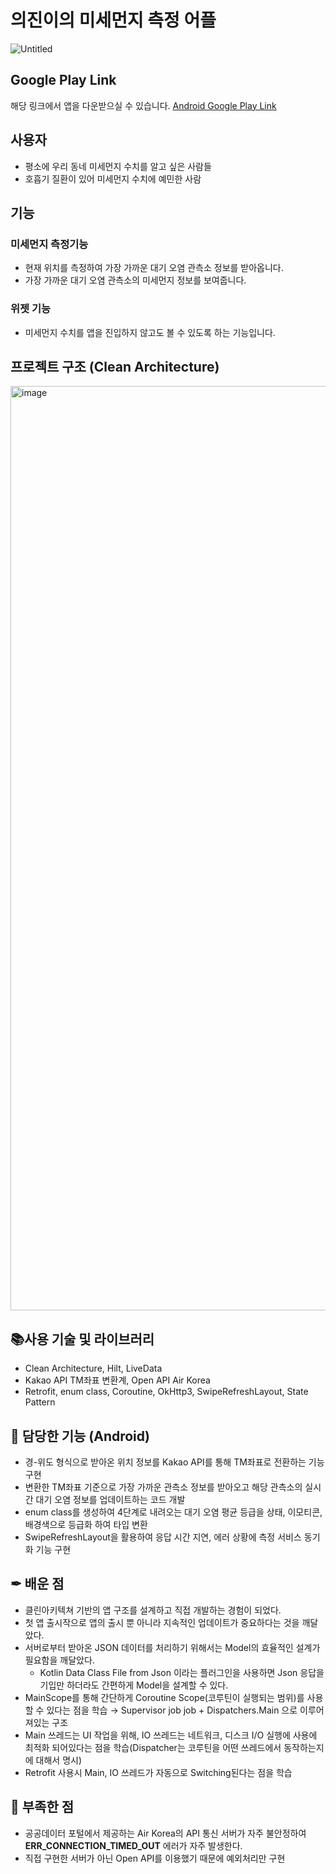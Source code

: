 # 의진이의 미세먼지 측정 어플
![Untitled](https://user-images.githubusercontent.com/93872496/222878428-0f8bfc31-972a-49eb-b280-1b791d0f416d.jpeg)


## Google Play Link
해당 링크에서 앱을 다운받으실 수 있습니다.
[Android Google Play Link](https://play.google.com/store/apps/details?id=com.org.kej.finedust)



## 사용자
- 평소에 우리 동네 미세먼지 수치를 알고 싶은 사람들
- 호흡기 질환이 있어 미세먼지 수치에 예민한 사람



## 기능
### 미세먼지 측정기능
- 현재 위치를 측정하여 가장 가까운 대기 오염 관측소 정보를 받아옵니다.
- 가장 가까운 대기 오염 관측소의 미세먼지 정보를 보여줍니다.



### 위젯 기능
- 미세먼지 수치를 앱을 진입하지 않고도 볼 수 있도록 하는 기능입니다.



## 프로젝트 구조 (Clean Architecture)
<img width="1479" alt="image" src="https://user-images.githubusercontent.com/93872496/222882074-82fa9955-46ce-4c33-90c8-aa953cffdba2.png">



## 📚사용 기술 및 라이브러리

- Clean Architecture, Hilt, LiveData
- Kakao API TM좌표 변환계, Open API Air Korea
- Retrofit, enum class, Coroutine, OkHttp3, SwipeRefreshLayout, State Pattern

## 📱 담당한 기능 (Android)

- 경-위도 형식으로 받아온 위치 정보를 Kakao API를 통해 TM좌표로 전환하는 기능 구현
- 변환한 TM좌표 기준으로 가장 가까운 관측소 정보를 받아오고 해당 관측소의 실시간 대기 오염 정보를 업데이트하는 코드 개발
- enum class를 생성하여 4단계로 내려오는 대기 오염 평균 등급을 상태, 이모티콘, 배경색으로 등급화 하여 타입 변환
- SwipeRefreshLayout을 활용하여 응답 시간 지연, 에러 상황에 측정 서비스 동기화 기능 구현

## ✒ 배운 점

- 클린아키텍쳐 기반의 앱 구조를 설계하고 직접 개발하는 경험이 되었다.
- 첫 앱 출시작으로 앱의 출시 뿐 아니라 지속적인 업데이트가 중요하다는 것을 깨달았다.
- 서버로부터 받아온 JSON 데이터를 처리하기 위해서는 Model의 효율적인 설계가 필요함을 깨달았다.
    - Kotlin Data Class File from Json 이라는 플러그인을 사용하면 Json 응답을 기입만 하더라도 간편하게 Model을 설계할 수 있다.
- MainScope를 통해 간단하게 Coroutine Scope(코루틴이 실행되는 범위)를 사용할 수 있다는 점을 학습 
→ Supervisor job job +  Dispatchers.Main 으로 이루어져있는 구조
- Main 쓰레드는 UI 작업을 위해, IO 쓰레드는 네트워크, 디스크 I/O 실행에 사용에 최적화 되어있다는 점을 학습(Dispatcher는 코루틴을 어떤 쓰레드에서 동작하는지에 대해서 명시)
- Retrofit 사용시 Main, IO 쓰레드가 자동으로 Switching된다는 점을 학습


## 🔔 부족한 점

- 공공데이터 포털에서 제공하는 Air Korea의 API 통신 서버가 자주 불안정하여 ****ERR_CONNECTION_TIMED_OUT**** 에러가 자주 발생한다.
- 직접 구현한 서버가 아닌 Open API를 이용했기 때문에 예외처리만 구현
